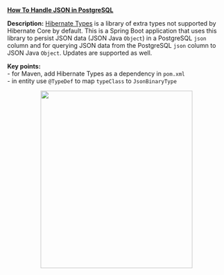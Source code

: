 **[How To Handle JSON in PostgreSQL](https://github.com/AnghelLeonard/Hibernate-SpringBoot/tree/master/HibernateSpringBootJsonToPostgreSQL)**

**Description:** [Hibernate Types](https://github.com/vladmihalcea/hibernate-types) is a library of extra types not supported by Hibernate Core by default. This is a Spring Boot application that uses this library to persist JSON data (JSON Java `Object`) in a PostgreSQL `json` column and for querying JSON data from the PostgreSQL `json` column to JSON Java `Object`. Updates are supported as well.

**Key points:**\
     - for Maven, add Hibernate Types as a dependency in `pom.xml`\
     - in entity use `@TypeDef` to map `typeClass` to `JsonBinaryType`

<a href="https://leanpub.com/java-persistence-performance-illustrated-guide"><p align="center"><img src="https://github.com/AnghelLeonard/Hibernate-SpringBoot/blob/master/Java%20Persistence%20Performance%20Illustrated%20Guide.jpg" height="410" width="350"/></p></a>
